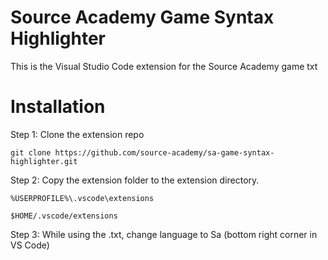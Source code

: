 # Source Academy Game Syntax Highlighter

This is the Visual Studio Code extension for the Source Academy game txt

# Installation

Step 1: Clone the extension repo

```
git clone https://github.com/source-academy/sa-game-syntax-highlighter.git
```

Step 2: Copy the extension folder to the extension directory.

```
%USERPROFILE%\.vscode\extensions
```

```
$HOME/.vscode/extensions
```


Step 3: While using the .txt, change language to Sa (bottom right corner in VS Code)
